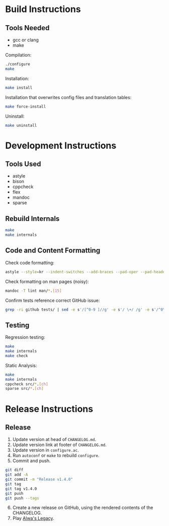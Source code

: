 # Build Instructions

## Tools Needed

- gcc or clang
- make

Compilation:

```bash
./configure
make
```

Installation:

```bash
make install
```

Installation that overwrites config files and translation tables:

```bash
make force-install
```

Uninstall:

```bash
make uninstall
```

# Development Instructions

## Tools Used

- astyle
- bison
- cppcheck
- flex
- mandoc
- sparse

## Rebuild Internals

```bash
make
make internals
```

## Code and Content Formatting

Check code formatting:

```bash
astyle --style=kr --indent-switches --add-braces --pad-oper --pad-header $(ls src/*.[ch] | egrep -v 'config_file_(lex|yacc)')
```

Check formatting on man pages (noisy):

```bash
mandoc -T lint man/*.[15]
```

Confirm tests reference correct GitHub issue:

```bash
grep -ri github tests/ | sed -e s'/[^0-9 ]//g' -e s'/ \+/ /g' -e s'/^0\+//'
```

## Testing

Regression testing:

```bash
make
make internals
make check
```

Static Analysis:

```bash
make
make internals
cppcheck src/*.[ch]
sparse src/*.[ch]
```

# Release Instructions

## Release

1. Update version at head of `CHANGELOG.md`.
2. Update version link at footer of `CHANGELOG.md`.
3. Update version in `configure.ac`.
4. Run `autoconf` or `make` to rebuild `configure`.
5. Commit and push.

```bash
git diff
git add -A
git commit -m "Release v1.4.0"
git tag
git tag v1.4.0
git push
git push --tags
```

6. Create a new release on GitHub, using the rendered contents of the
   CHANGELOG.
7. Play [Alwa's Legacy].

[Alwa's Legacy]: https://eldenpixels.com/alwas-legacy/
